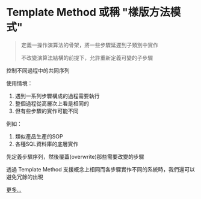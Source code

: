 # Template Method 或稱 "樣版方法模式"

> 定義一操作演算法的骨架，將一些步驟延遲到子類別中實作
>
> 不改變演算法結構的前提下，允許重新定義可變的子步驟

控制不同過程中的共同序列

使用情境：

1. 遇到一系列步驟構成的過程需要執行
2. 整個過程從高層次上看是相同的
3. 但有些步驟的實作可能不同

例如：

1. 類似產品生產的SOP
2. 各種SQL資料庫的底層實作

先定義步驟序列，然後覆蓋(overwrite)那些需要改變的步驟

透過 Template Method 支援概念上相同而各步驟實作不同的系統時，我們還可以避免冗餘的出現

[更多…](https://www.notion.so/19-Template-Method-c321ef5353dd425e89b3205fc5b28dc6)
